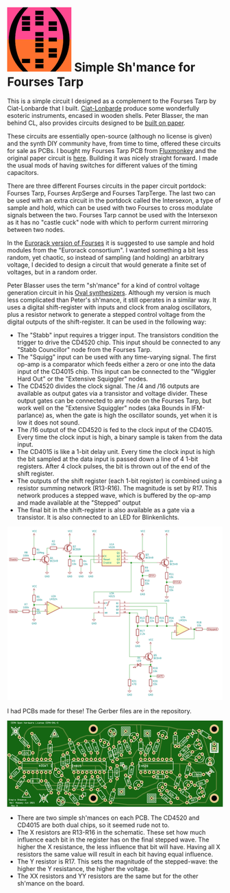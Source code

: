 ![HDC logo](../hidden_data_small.png)
Simple Sh'mance for Fourses Tarp
================================

This is a simple circuit I designed as a complement to the Fourses Tarp by Ciat-Lonbarde that I built.  [Ciat-Lonbarde](http://ciat-lonbarde.net/) produce some wonderfully esoteric instruments, encased in wooden shells.  Peter Blasser, the man behind CL, also provides circuits designed to be [built on paper](http://ciat-lonbarde.net/paper/index.html).

These circuits are essentially open-source (although no license is given) and the synth DIY community have, from time to time, offered these circuits for sale as PCBs.  I bought my Fourses Tarp PCB from [Fluxmonkey](http://fluxmonkey.com/pcbDocs/foursesTarp.htm) and the original paper circuit is [here](http://ciat-lonbarde.net/paper/fourses.pdf).  Building it was nicely straight forward.  I made the usual mods of having switches for different values of the timing capacitors.

There are three different Fourses circuits in the paper circuit portdock: Fourses Tarp, Fourses ArpSerge and Fourses TarpTerge.  The last two can be used with an extra circuit in the portdock called the Intersexon, a type of sample and hold, which can be used with two Fourses to cross modulate signals between the two.  Fourses Tarp cannot be used with the Intersexon as it has no "castle cuck" node with which to perform current mirroring between two nodes.

In the [Eurorack version of Fourses](http://www.synthmall.com/ifm/ifmFRS.pdf) it is suggested to use sample and hold modules from the "Eurorack consortium".  I wanted something a bit less random, yet chaotic, so instead of sampling (and holding) an arbitrary voltage, I decided to design a circuit that would generate a finite set of voltages, but in a random order.

Peter Blasser uses the term "sh'mance" for a kind of control voltage generation circuit in his [Oval synthesizers](https://econtact.ca/17_4/blasser_ovalsynth.html).  Although my version is much less complicated than Peter's sh'mance, it still operates in a similar way.  It uses a digital shift-register with inputs and clock from analog oscillators, plus a resistor network to generate a stepped control voltage from the digital outputs of the shift-register.  It can be used in the following way:

* The "Stabb" input requires a trigger input.  The transistors condition the trigger to drive the CD4520 chip.  This input should be connected to any "Stabb Councillor" node from the Fourses Tarp.
* The "Squigg" input can be used with any time-varying signal.  The first op-amp is a comparator which feeds either a zero or one into the data input of the CD4015 chip.  This input can be connected to the "Wiggler Hard Out" or the "Extensive Squiggler" nodes.
* The CD4520 divides the clock signal.  The /4 and /16 outputs are available as output gates via a transistor and voltage divider.  These output gates can be connected to any node on the Fourses Tarp, but work well on the "Extensive Squiggler" nodes (aka Bounds in IFM-parlance) as, when the gate is high the oscillator sounds, yet when it is low it does not sound.
* The /16 output of the CD4520 is fed to the clock input of the CD4015.  Every time the clock input is high, a binary sample is taken from the data input.
* The CD4015 is like a 1-bit delay unit.  Every time the clock input is high the bit sampled at the data input is passed down a line of 4 1-bit registers.  After 4 clock pulses, the bit is thrown out of the end of the shift register.
* The outputs of the shift register (each 1-bit register) is combined using a resistor summing network (R13-R16).  The magnitude is set by R17.  This network produces a stepped wave, which is buffered by the op-amp and made available at the "Stepped" output
* The final bit in the shift-register is also available as a gate via a transistor.  It is also connected to an LED for Blinkenlichts.

![fourses_shmance](fourses_shmance.png)

I had PCBs made for these!  The Gerber files are in the repository.

![fourses_shmance_pcb](fourses_shmance_pcb.png)

* There are two simple sh'mances on each PCB.  The CD4520 and CD4015 are both dual chips, so it seemed rude not to.
* The X resistors are R13-R16 in the schematic.  These set how much influence each bit in the register has on the final stepped wave.  The higher the X resistance, the less influence that bit will have.  Having all X resistors the same value will result in each bit having equal influence.
* The Y resistor is R17.  This sets the magnitude of the stepped-wave: the higher the Y resistance, the higher the voltage.
* The XX resistors and YY resistors are the same but for the other sh'mance on the board.
